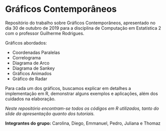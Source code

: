 # Gráficos Contemporâneos
Repositório do trabalho sobre Gráficos Contemporâneos, apresentado no dia 30 de outubro de 2019 para a disciplina de Computação em Estatística 2 com o professor Guilherme Rodrigues.

Gráficos abordados:
- Coordenadas Paralelas
- Correlograma
- Diagrama de Arco
- Diagrama de Sankey
- Gráficos Animados
- Gráfico de Radar

Para cada um dos gráficos, buscamos explicar em detalhes a implementação em R, demonstrar alguns exemplos e aplicações, além dos cuidados na elaboração.

*Neste repositório encontram-se todos os códigos em R utilizados, tanto do slide da apresentação quanto dos tutoriais.*

**Integrantes do grupo:** Carolina, Diego, Emmanuel, Pedro, Juliana e Thomaz
